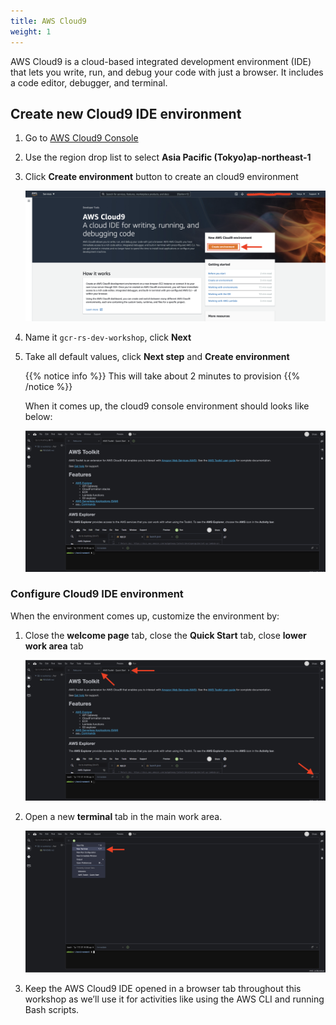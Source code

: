```yaml
---
title: AWS Cloud9
weight: 1
---
```


AWS Cloud9 is a cloud-based integrated development environment (IDE) that lets you write, run, and debug your code with just a browser. It includes a code editor, debugger, and terminal.

## Create new Cloud9 IDE environment

1. Go to [AWS Cloud9 Console](https://ap-northeast-1.console.aws.amazon.com/cloud9)
2. Use the region drop list to select **Asia Pacific (Tokyo)ap-northeast-1**
3. Click **Create environment** button to create an cloud9 environment

    ![Create Cloud9 Environment](/images/create-cloud9-start.png)

4. Name it `gcr-rs-dev-workshop`, click **Next**
5. Take all default values, click **Next step** and **Create environment**

    {{% notice info %}}
    This will take about 2 minutes to provision
    {{% /notice %}}

    When it comes up, the cloud9 console environment should looks like below:

    ![Cloud9 Welcome](/images/cloud9-welcome.png)

### Configure Cloud9 IDE environment

When the environment comes up, customize the environment by:

1. Close the **welcome page** tab, close the **Quick Start** tab, close **lower work area** tab

    ![Cloud9 Close](/images/cloud9-close.png)

2. Open a new **terminal** tab in the main work area.

    ![Cloud9 Open Terminal](/images/cloud9-open-terminal.png)

3. Keep the AWS Cloud9 IDE opened in a browser tab throughout this workshop as we’ll use it for activities like using the AWS CLI and running Bash scripts.

